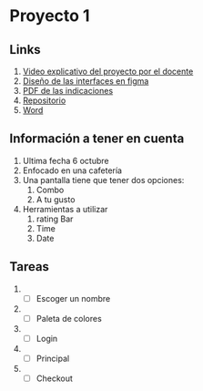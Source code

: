 # Proyecto 1

## Links

1. [Video explicativo del proyecto por el docente](https://youtu.be/0dr48fdIXgM)
2. [Diseño de las interfaces en figma](https://www.figma.com/file/9bZLPM1tKjuMWFlC7rmdKk/herr4-Proyecto-1?node-id=7%3A444)
3. [PDF de las indicaciones](https://utpac-my.sharepoint.com/:b:/g/personal/marlina_sanchez_utp_ac_pa/EavaUmV1h4xCge9tQBkeWIMBVmXyijeRItGT0CBHonv67Q?e=fgN5aH)
4. [Repositorio](https://github.com/RicardoCuan/herr4_Proyecto1)
5. [Word](https://utpac-my.sharepoint.com/:w:/g/personal/marlina_sanchez_utp_ac_pa/EedSZt5L3W1CrLwwhHHWg6IBMPKmCwZDxUTrOuPDV16A3g?e=sujsp9) 

## Información a tener en cuenta

1. Ultima fecha 6 octubre
2. Enfocado en una cafetería
3. Una pantalla tiene que tener dos opciones:
   1. Combo
   2. A tu gusto
4. Herramientas a utilizar
   1. rating Bar
   2. Time
   3. Date

## Tareas

1. -[ ] Escoger un nombre
2. -[ ] Paleta de colores
3. -[ ] Login
4. -[ ] Principal
5. -[ ] Checkout
